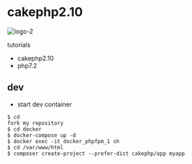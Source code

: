 # cakephp2.10

![logo-2](https://user-images.githubusercontent.com/5633085/56077045-8b3d8d80-5e12-11e9-8f04-6ea41ec2ba54.jpg)

tutorials

- cakephp2.10
- php7.2

## dev

- start dev container

```
$ cd 
fork my repository
$ cd docker
$ docker-compose up -d
$ docker exec -it docker_phpfpm_1 sh
$ cd /var/www/html
$ composer create-project --prefer-dist cakephp/app myapp
```
